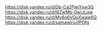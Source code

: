 https://disk.yandex.ru/d/Db-Ca2PwiYxw3Q
https://disk.yandex.ru/d/I6ZwMb-0wLtLqw
https://disk.yandex.ru/d/My6o6VQsXwaw6Q
https://disk.yandex.ru/d/sgmawiryJfPDfg
